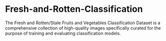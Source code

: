 # Fresh-and-Rotten-Classification
The Fresh and Rotten/Stale Fruits and Vegetables Classification Dataset is a comprehensive collection of high-quality images specifically curated for the purpose of training and evaluating classification models. 
